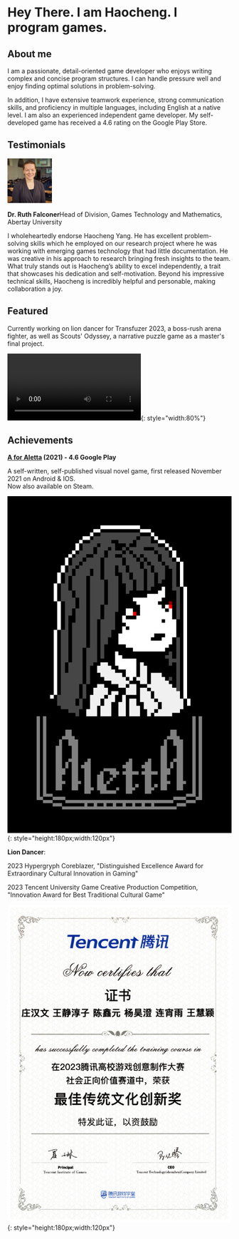 # Hey There. I am Haocheng. I program games. 

## About me
I am a passionate, detail-oriented game
developer who enjoys writing complex and
concise program structures. I can handle
pressure well and enjoy finding optimal
solutions in problem-solving.

In addition, I have extensive teamwork
experience, strong communication skills,
and proficiency in multiple languages,
including English at a native level. I am also
an experienced independent game
developer. My self-developed game has
received a 4.6 rating on the Google Play
Store.

## Testimonials

<div class="container">
  <img src="img/Ruth.jpeg" alt="Avatar" style="width:100px">
  <p><span><b>Dr. Ruth Falconer</b></span>Head of Division, Games Technology and Mathematics, Abertay University</p>
  <p>
  I wholeheartedly endorse Haocheng Yang. He has excellent problem-solving skills which he employed on our research project where he was working with emerging games technology that had little documentation.  He was creative in his approach to research bringing fresh insights to the team. What truly stands out is Haocheng’s ability to excel independently, a trait that showcases his dedication and self-motivation. Beyond his impressive technical skills, Haocheng is incredibly helpful and personable, making collaboration a joy. 
  </p>
</div>

## Featured

Currently working on lion dancer for Transfuzer 2023, a boss-rush arena fighter, as well as Scouts' Odyssey, a narrative puzzle game as a master's final project.

![type:video](img/liondancer/EarthQuake.webm){: style="width:80%"}

## Achievements

**[A for Aletta](https://play.google.com/store/apps/details?id=com.ChocolateManor.AforAletta&hl=en_GB&gl=US&pli=1) (2021) - 4.6 Google Play**

A self-written, self-published visual novel game, first released November 2021 on Android & IOS.<br />
Now also available on Steam.

![Screenshot](img/AForAlettaCover.png){: style="height:180px;width:120px"}


**Lion Dancer**:

2023 Hypergryph Coreblazer, "Distinguished Excellence Award for Extraordinary Cultural Innovation in Gaming"

2023 Tencent University Game Creative Production Competition, "Innovation Award for Best Traditional Cultural Game"

![tencent award](img\liondancer\tencent2023Award.png){: style="height:180px;width:120px"}

